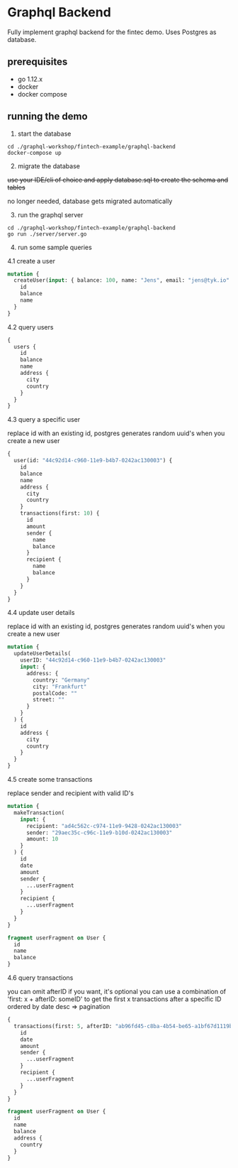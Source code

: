 # Graphql Backend

Fully implement graphql backend for the fintec demo.
Uses Postgres as database.

## prerequisites

- go 1.12.x
- docker
- docker compose

## running the demo

1. start the database

```shell script
cd ./graphql-workshop/fintech-example/graphql-backend
docker-compose up
```

2. migrate the database

<s>use your IDE/cli of choice and apply database.sql to create the schema and tables</s>

no longer needed, database gets migrated automatically

3. run the graphql server

```shell script
cd ./graphql-workshop/fintech-example/graphql-backend
go run ./server/server.go
```

4. run some sample queries

4.1 create a user

```graphql
mutation {
  createUser(input: { balance: 100, name: "Jens", email: "jens@tyk.io" }) {
    id
    balance
    name
  }
}
```

4.2 query users

```graphql
{
  users {
    id
    balance
    name
    address {
      city
      country
    }
  }
}
```

4.3 query a specific user

replace id with an existing id, postgres generates random uuid's when you create a new user

```graphql
{
  user(id: "44c92d14-c960-11e9-b4b7-0242ac130003") {
    id
    balance
    name
    address {
      city
      country
    }
    transactions(first: 10) {
      id
      amount
      sender {
        name
        balance
      }
      recipient {
        name
        balance
      }
    }
  }
}
```

4.4 update user details

replace id with an existing id, postgres generates random uuid's when you create a new user

```graphql
mutation {
  updateUserDetails(
    userID: "44c92d14-c960-11e9-b4b7-0242ac130003"
    input: {
      address: {
        country: "Germany"
        city: "Frankfurt"
        postalCode: ""
        street: ""
      }
    }
  ) {
    id
    address {
      city
      country
    }
  }
}
```

4.5 create some transactions

replace sender and recipient with valid ID's

```graphql
mutation {
  makeTransaction(
    input: {
      recipient: "ad4c562c-c974-11e9-9428-0242ac130003"
      sender: "29aec35c-c96c-11e9-b10d-0242ac130003"
      amount: 10
    }
  ) {
    id
    date
    amount
    sender {
      ...userFragment
    }
    recipient {
      ...userFragment
    }
  }
}

fragment userFragment on User {
  id
  name
  balance
}
```

4.6 query transactions

you can omit afterID if you want, it's optional
you can use a combination of 'first: x + afterID: someID' to get the first x transactions after a specific ID ordered by date desc
=> pagination

```graphql
{
  transactions(first: 5, afterID: "ab96fd45-c8ba-4b54-be65-a1bf67d1119b") {
    id
    date
    amount
    sender {
      ...userFragment
    }
    recipient {
      ...userFragment
    }
  }
}

fragment userFragment on User {
  id
  name
  balance
  address {
    country
  }
}
```
